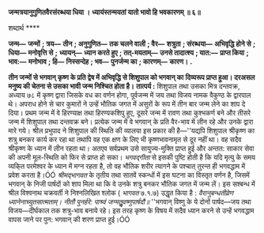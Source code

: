**जन्मत्रयानुगुणितवैरसंरब्धया धिया ।** **ध्यायंस्तन्मयतां यातो भावो हि भवकारणम् ॥ ६॥** 

शब्दार्थ **** 

**जन्म—** **जन्मों** **; त्रय—** **तीन** **; अनुगुणित—** **तक चलने वाली** **; वैर—** **शत्रुता** **; संरब्धया—** **अभिवृद्धि होने से** **; धिया—** **मनोवृत्ति से** **;** **ध्यायन्—** **ध्यान करते हुए** **; तत्-मयताम्—** **उनसे तादात्श्य** **; यात:—** **प्राप्त किया** **; भाव:—** **मनोभाव** **; हि—** **निस्सन्देह** **; भव—** **पुनर्जन्म का** **; कारणम्—** **कारण।** **.** 

**तीन जन्मों से भगवान् कृष्ण के प्रति द्वेष में अभिवृद्धि से शिशुपाल को भगवान् का** **दिव्यरूप प्राप्त हुआ। दरअसल मनुष्य की चेतना से उसका भावी जन्म निश्चित होता है।** **तात्पर्य :** शिशुपाल तथा उसका मित्र दन्तवक्र, अध्याय ७८ में कृष्ण द्वारा जिसके वध का वर्णन होगा, पूर्वजन्म में जय तथा विजय नामक वैकुण्ठ के द्वारपाल थे। अपराध होने से चार कुमारों ने उन्हें भौतिक जगत में असुरों के रूप में तीन बार जन्म लेने का शाप दे दिया। प्रथम जन्म में वे हिरण्याक्ष तथा हिरण्यकशिपु हुए, दूसरे जन्म में रावण तथा कुश्भकर्ण बने और तीसरे जन्म में शिशुपाल तथा दन्तवक्र बने। प्रत्येक जन्म में वे भगवान् के प्रति वैर-भाव में लीन रहे और उनके द्वारा मारे गये। श्रील प्रभुपाद ने शिशुपाल की स्थिति की व्यालया इस प्रकार की है—''यद्यपि शिशुपाल श्रीकृष्ण का शत्रु बनकर कार्य कर रहा था तथापि वह एक क्षण के लिए भी कृष्णभावनामृत से दूर नहीं था। वह सदैव श्रीकृष्ण के ध्यान में लीन रहता था। अतएव सर्वप्रथम उसे सायुज्य-मुक्ति प्राप्त हुई और अन्तत: साकार सेवा की अपनी मूल-स्थिति को फिर से प्राप्त हो सका। *भगवद्गीता* से इसकी पुष्टि होती है कि यदि मृत्यु के समय व्यकि्त परमेश्वर के ध्यान में मग्न रहता है, तो वह भौतिक शरीर त्यागने के पश्चात् तुरन्त ही भगवद्धाम में प्रवेश करता है।ÓÓ *श्रीमद्भागवत* के तृतीय तथा सातवें स्कन्धों में इस घटना का विस्तृत वर्णन है, जिसमें भगवान् के निजी पार्षदों को शाप मिला था कि वे उनके शत्रु बनकर भौतिक जगत में जन्म लें। इस सश्बन्ध में श्रील विश्वनाथ चक्रवर्ती ने निश्नलिखित श्लोक ( *भागवत* ७.१.७) उद्धृत किया है : *वैरानुबन्धतीव्रेण ध्यानेनाच्युतसात्मताम्।* *नीतौ पुनर्हरे: पाश्र्वं जग्मतुॢवष्णुपार्षदौ॥* ''भगवान् विष्णु के ये दोनों पार्षद—जय तथा विजय—दीर्घकाल तक शत्रु-भाव बनाये रहे। इस तरह कृष्ण के विषय में सदैव ध्यान करने से उन्हें भगवद्धाम वापस जाने पर पुन: भगवान् की शरण प्राप्त हुई।ÓÓ  